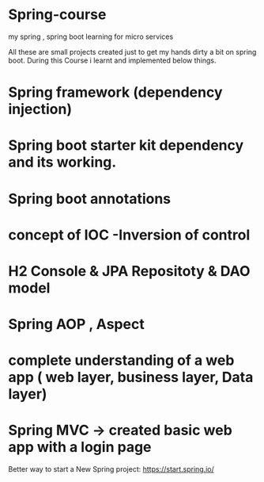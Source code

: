 # Spring-course
my spring , spring boot learning for micro services

All these are small projects created just to get my hands dirty a bit on spring boot.
During this Course i learnt and implemented below things.

# Spring framework (dependency injection)
# Spring boot starter kit dependency and its working.
# Spring boot annotations
# concept of IOC -Inversion of control
# H2 Console & JPA Repositoty & DAO model
# Spring AOP , Aspect
# complete understanding of a web app ( web layer, business layer, Data layer)
# Spring MVC  -> created basic web app with a login page

Better way to start a New Spring project:
https://start.spring.io/  
